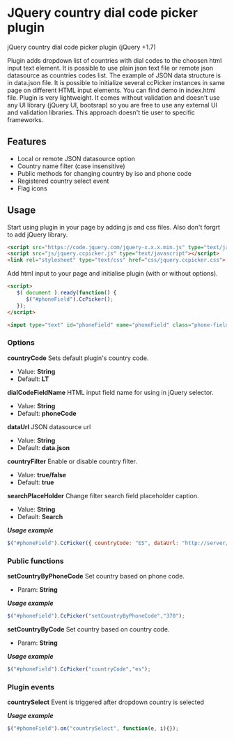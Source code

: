 # JQuery country dial code picker plugin
jQuery country dial code picker plugin (jQuery +1.7)

Plugin adds dropdown list of countries with dial codes to the choosen html input text element. It is possible to use plain json text file or remote json datasource as countries codes list. The example of JSON data structure is in data.json file. It is possible to initialize several ccPicker instances in same page on different HTML input elements. You can find demo in index.html file. Plugin is very lightweight. It comes without validation and doesn't use any UI library (jQuery UI, bootsrap) so you are free to use any external UI and validation libraries. This approach doesn't tie user to specific frameworks.

## Features
* Local or remote JSON datasource option
* Country name filter (case insensitive)
* Public methods for changing country by iso and phone code
* Registered country select event
* Flag icons

## Usage
Start using plugin in your page by adding js and css files. Also don't forgrt to add jQuery library.

```html
<script src="https://code.jquery.com/jquery-x.x.x.min.js" type="text/javascript"></script>
<script src="js/jquery.ccpicker.js" type="text/javascript"></script>
<link rel="stylesheet" type="text/css" href="css/jquery.ccpicker.css">
```

Add html input to your page and initialise plugin (with or without options).

```html
<script>
   $( document ).ready(function() {
      $("#phoneField").CcPicker();
   });
</script>

<input type="text" id="phoneField" name="phoneField" class="phone-field"/>
```

### Options

**countryCode** 
Sets default plugin's country code.
* Value: **String**
* Default: **LT**

**dialCodeFieldName**
HTML input field name for using in jQuery selector.
* Value: **String**
* Default: **phoneCode**

**dataUrl**
JSON datasource url
* Value: **String**
* Default: **data.json**

**countryFilter**
Enable or disable country filter. 
* Value: **true/false**
* Default: **true**

**searchPlaceHolder**
Change filter search field placeholder caption. 
* Value: **String**
* Default: **Search**

***Usage example***

```js
$("#phoneField").CcPicker({ countryCode: "ES", dataUrl: "http://server/countries.json", searchPlaceHolder: "Find..." });
```

### Public functions

**setCountryByPhoneCode**
Set country based on phone code.
* Param: **String**

***Usage example***

```js
$("#phoneField").CcPicker("setCountryByPhoneCode","370");
```

**setCountryByCode**
Set country based on country code.
* Param: **String**

***Usage example***

```js
$("#phoneField").CcPicker("countryCode","es");
```

### Plugin events

**countrySelect**
Event is triggered after dropdown country is selected

***Usage example***

```js
$("#phoneField").on("countrySelect", function(e, i){});
```
